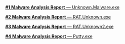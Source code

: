 [**#1 Malware Analysis Report** — Unknown.Malware.exe](https://github.com/sapan322/Raman-Cybersecurity-Portfolio/blob/main/Malware%20Development%20&%20Analysis/Malware%20Analysis/Reports/%231_Basic_malware_analysis_report(Unknown.Malware.exe).md#malware-analysis-report-unknownmalwareexe) 

[**#2 Malware Analysis Report** — RAT.Unknown.exe](https://github.com/sapan322/Raman-Cybersecurity-Portfolio/blob/main/Malware%20Development%20&%20Analysis/Malware%20Analysis/Reports/%232_Basic_malware_analysis_report(RAT.Unknown.exe).md)

[**#3 Malware Analysis Report** — RAT.Unknown2.exe](https://github.com/sapan322/Raman-Cybersecurity-Portfolio/blob/main/Malware%20Development%20&%20Analysis/Malware%20Analysis/Reports/%233_Basic_malware_analysis_report(RAT.Unknown2.exe).md)

[**#4 Malware Analysis Report** — Putty.exe](https://github.com/sapan322/Raman-Cybersecurity-Portfolio/blob/main/Malware%20Development%20%26%20Analysis/Malware%20Analysis/Reports/%234_Basic_malware_analysis_report(Putty.exe).md)
